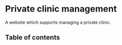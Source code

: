 # Private clinic management
A website which supports managing a private clinic.
## Table of contents
